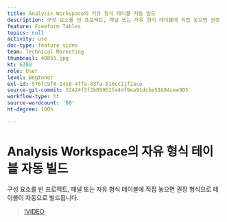 ```yaml
---
title: Analysis Workspace의 자유 형식 테이블 자동 빌드
description: 구성 요소를 빈 프로젝트, 패널 또는 자유 형식 테이블에 직접 놓으면 권장 형식으로 테이블이 자동으로 빌드됩니다.
feature: Freeform Tables
topics: null
activity: use
doc-type: feature video
team: Technical Marketing
thumbnail: 40855.jpg
kt: 6308
role: User
level: Beginner
exl-id: 576fc9f8-1418-4ffa-83fa-010cc11f2ace
source-git-commit: 32424f3f2b05952fe4df9ea91dcbe51684cee905
workflow-type: ht
source-wordcount: '60'
ht-degree: 100%

---
```


# Analysis Workspace의 자유 형식 테이블 자동 빌드

구성 요소를 빈 프로젝트, 패널 또는 자유 형식 테이블에 직접 놓으면 권장 형식으로 테이블이 자동으로 빌드됩니다.

>[!VIDEO](https://video.tv.adobe.com/v/40855/?quality=12&learn=on)
